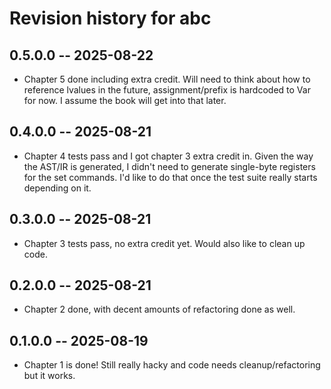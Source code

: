 # Revision history for abc

## 0.5.0.0 -- 2025-08-22

* Chapter 5 done including extra credit. Will need to think about how to reference lvalues in the future, assignment/prefix is hardcoded to Var for now. I assume the book will get into that later.

## 0.4.0.0 -- 2025-08-21

* Chapter 4 tests pass and I got chapter 3 extra credit in. Given the way the AST/IR is generated, I didn't need to generate single-byte registers for the set commands. I'd like to do that once the test suite really starts depending on it.

## 0.3.0.0 -- 2025-08-21

* Chapter 3 tests pass, no extra credit yet. Would also like to clean up code.

## 0.2.0.0 -- 2025-08-21

* Chapter 2 done, with decent amounts of refactoring done as well.

## 0.1.0.0 -- 2025-08-19

* Chapter 1 is done! Still really hacky and code needs cleanup/refactoring but it works.
